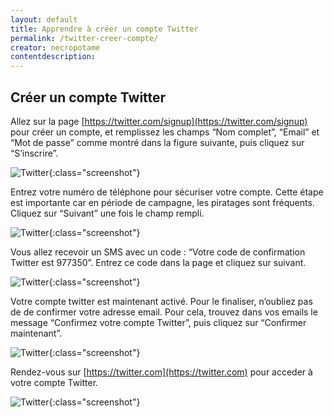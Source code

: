 ```yaml
---
layout: default
title: Apprendre à créer un compte Twitter
permalink: /twitter-creer-compte/
creator: necropotame
contentdescription: 
---
```


## Créer un compte Twitter

Allez sur la page [https://twitter.com/signup](https://twitter.com/signup) pour créer un compte, et remplissez les champs “Nom complet”, “Email” et “Mot de passe” comme montré dans la figure suivante, puis cliquez sur “S’inscrire”.

![Twitter]({{site.url}}/assets/images/screenshots/twitter-1.png){:class="screenshot"}

Entrez votre numéro de téléphone pour sécuriser votre compte. Cette étape est importante car en période de campagne, les piratages sont fréquents. Cliquez sur “Suivant” une fois le champ rempli.

![Twitter]({{site.url}}/assets/images/screenshots/twitter-2.png){:class="screenshot"}

Vous allez recevoir un SMS avec un code : “Votre code de confirmation Twitter est 977350”. Entrez ce code dans la page et cliquez sur suivant.

![Twitter]({{site.url}}/assets/images/screenshots/twitter-3.png){:class="screenshot"}

Votre compte twitter est maintenant activé. Pour le finaliser, n’oubliez pas de de confirmer votre adresse email. Pour cela, trouvez dans vos emails le message “Confirmez votre compte Twitter”, puis cliquez sur “Confirmer maintenant”.

![Twitter]({{site.url}}/assets/images/screenshots/twitter-4.png){:class="screenshot"}

Rendez-vous sur [https://twitter.com](https://twitter.com) pour acceder à votre compte Twitter.

![Twitter]({{site.url}}/assets/images/screenshots/twitter-5.png){:class="screenshot"}


